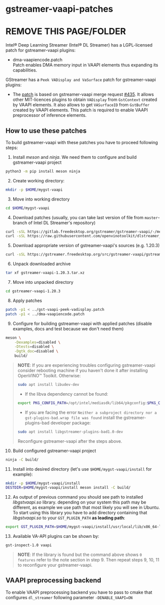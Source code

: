 # gstreamer-vaapi-patches

# REMOVE THIS PAGE/FOLDER
Intel® Deep Learning Streamer (Intel® DL Streamer) has a LGPL-licensed patch for gstreamer-vaapi plugins:

* dma-vaapiencode.patch \
Patch enables DMA memory input in VAAPI elements thus expanding its capabilities.

GStreamer has a `Peek VADisplay and VaSurface` patch for gstreamer-vaapi plugins:

* The [patch](https://gitlab.freedesktop.org/gstreamer/gstreamer-vaapi/-/merge_requests/435.patch) is based on gstreamer-vaapi merge request [#435](https://gitlab.freedesktop.org/gstreamer/gstreamer-vaapi/-/merge_requests/435). It allows other MIT-licences plugins to obtain `VADisplay` from `GstContext` created by VAAPI elements. It also allows to get `VASurfaceID` from `GstBuffer` created by VAAPI elements. This patch is required to enable VAAPI preprocessor of inference elements.

## How to use these patches

To build gstreamer-vaapi with these patches you have to proceed following steps:

1. Install *meson* and *ninja*. We need them to configure and build gstreamer-vaapi project

```sh
python3 -m pip install meson ninja
```

2. Create working directory:

```sh
mkdir -p $HOME/mygst-vaapi
```

3. Move into working directory

```sh
cd $HOME/mygst-vaapi
```

4. Download patches (usually, you can take last version of file from `master`-branch of Intel DL Streamer's repository)

```sh
curl -sSL https://gitlab.freedesktop.org/gstreamer/gstreamer-vaapi/-/merge_requests/435.patch -o gst-vaapi-peek-vadisplay.patch
curl -sSL https://raw.githubusercontent.com/openvinotoolkit/dlstreamer_gst/master/patches/gstreamer-vaapi/dma-vaapiencode.patch -o dma-vaapiencode.patch
```

5. Download appropriate version of gstreamer-vaapi's sources (e.g. 1.20.3)

```sh
curl -sSL https://gstreamer.freedesktop.org/src/gstreamer-vaapi/gstreamer-vaapi-1.20.3.tar.xz -o gstreamer-vaapi-1.20.3.tar.xz
```

6. Unpack downloaded archive

```sh
tar xf gstreamer-vaapi-1.20.3.tar.xz
```

7. Move into unpacked directory

```sh
cd gstreamer-vaapi-1.20.3
```

8. Apply patches

```sh
patch -p1 < ../gst-vaapi-peek-vadisplay.patch
patch -p1 < ../dma-vaapiencode.patch
```

9. Configure for building gstreamer-vaapi with applied patches (disable examples, docs and test because we don't need them)

```sh
meson \
    -Dexamples=disabled \
    -Dtests=disabled \
    -Dgtk_doc=disabled \
    build/
```

> **NOTE**: If you are experiencing troubles configuring gstreamer-vaapi consider rebooting machine if you haven't done it after installing OpenVINO™ Toolkit. Otherwise:
> ```sh
> sudo apt install libudev-dev
> ```
> * If the libva dependency cannot be found:
> ```sh
> export PKG_CONFIG_PATH=/opt/intel/mediasdk/lib64/pkgconfig:$PKG_CONFIG_PATH
> ```
> * If you are facing the error `Neither a subproject directory nor a gst-plugins-bad.wrap file was found` install the gstreamer-plugins-bad developer package:
> ```sh
> sudo apt install libgstreamer-plugins-bad1.0-dev
> ```
> Reconfigure gstreamer-vaapi after the steps above.

10. Build configured gstreamer-vaapi project

```sh
ninja -C build/
```

11. Install into desired directory (let's use `$HOME/mygst-vaapi/install` for example):

```sh
mkdir -p $HOME/mygst-vaapi/install
DESTDIR=$HOME/mygst-vaapi/install meson install -C build/
```

12. As output of previous command you should see path to installed *libgstvaapi.so* library. depending on your system this path may be different, as example we use path that most likely you will see in Ubuntu.
To start using this library you have to add directory containing that *libgstvaapi.so* to your `GST_PLUGIN_PATH` **as leading path**:

```sh
export GST_PLUGIN_PATH=$HOME/mygst-vaapi/install/usr/local/lib/x86_64-linux-gnu/gstreamer-1.0/:$GST_PLUGIN_PATH
```

13. Available VA-API plugins can be shown by:

```sh
gst-inspect-1.0 vaapi
```

> **NOTE**: If the library is found but the command above shows `0 features` refer to the note section in step 9.
> Then repeat steps 9, 10, 11 to reconfigure your gstreamer-vaapi.

## VAAPI preprocessing backend

To enable VAAPI preprocessing backend you have to pass to cmake that configures `dl_streamer` following parameter `-DENABLE_VAAPI=ON`
